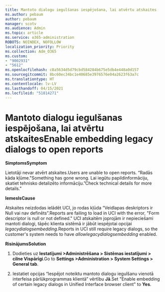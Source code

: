 ```yaml
---
title: Mantoto dialogu iegulšanas iespējošana, lai atvērtu atskaites
ms.author: pebaum
author: pebaum
manager: scotv
ms.audience: Admin
ms.topic: article
ms.service: o365-administration
ROBOTS: NOINDEX, NOFOLLOW
localization_priority: Priority
ms.collection: Adm_O365
ms.custom:
- "9002931"
- "5612"
ms.openlocfilehash: c8a5634d5d79cbd584284b675e5db4e448a0d157
ms.sourcegitcommit: 8bc60ec34bc1e40685e3976576e04a2623f63a7c
ms.translationtype: HT
ms.contentlocale: lv-LV
ms.lasthandoff: 04/15/2021
ms.locfileid: "51814271"
---
```

# <a name="enable-embedding-legacy-dialogs-to-open-reports"></a><span data-ttu-id="c5898-102">Mantoto dialogu iegulšanas iespējošana, lai atvērtu atskaites</span><span class="sxs-lookup"><span data-stu-id="c5898-102">Enable embedding legacy dialogs to open reports</span></span>

<span data-ttu-id="c5898-103">**Simptoms**</span><span class="sxs-lookup"><span data-stu-id="c5898-103">**Symptom**</span></span>

<span data-ttu-id="c5898-104">Lietotāji nevar atvērt atskaites.</span><span class="sxs-lookup"><span data-stu-id="c5898-104">Users are unable to open reports.</span></span> <span data-ttu-id="c5898-105">“Radās kāda kļūme.</span><span class="sxs-lookup"><span data-stu-id="c5898-105">"Something has gone wrong.</span></span> <span data-ttu-id="c5898-106">Lai iegūtu papildinformāciju, skatiet tehnisko detalizēto informāciju.”</span><span class="sxs-lookup"><span data-stu-id="c5898-106">Check technical details for more details."</span></span>

<span data-ttu-id="c5898-107">**Iemesls**</span><span class="sxs-lookup"><span data-stu-id="c5898-107">**Cause**</span></span>

<span data-ttu-id="c5898-108">Atskaites neizdodas ielādēt UCI, jo rodas kļūda “Veidlapas deskriptors ir Null vai nav definēts”.</span><span class="sxs-lookup"><span data-stu-id="c5898-108">Reports are failing to load in UCI with the error, "Form descriptor is null or not defined."</span></span> <span data-ttu-id="c5898-109">UCI atskaitēm joprojām ir nepieciešami mantoti dialogi, tāpēc klienta sistēmā ir jābūt iespējotai opcijai *legacydialogsembedding*.</span><span class="sxs-lookup"><span data-stu-id="c5898-109">Reports in UCI still require legacy dialogs, so the customer's system needs to have *allowlegacydialogsembedding* enabled.</span></span>

<span data-ttu-id="c5898-110">**Risinājums**</span><span class="sxs-lookup"><span data-stu-id="c5898-110">**Solution**</span></span>

1. <span data-ttu-id="c5898-111">Dodieties uz **Iestatījumi >Administrēšana > Sistēmas iestatījumi > cilne Vispārīgi**.</span><span class="sxs-lookup"><span data-stu-id="c5898-111">Go to **Settings >Administration > System Settings > General tab**.</span></span>

2. <span data-ttu-id="c5898-112">Iestatiet opcijas “Iespējot noteiktu mantoto dialogu iegulšanu vienotā interfeisa pārlūkprogrammas klientā” vērtību **Jā**.</span><span class="sxs-lookup"><span data-stu-id="c5898-112">Set "Enable embedding of certain legacy dialogs in Unified Interface browser client" to **Yes**.</span></span>
